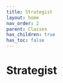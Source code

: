 ```yaml
---
title: Strategist
layout: home
nav_order: 2
parent: Classes
has_children: true
has_toc: false
---
```


# Strategist